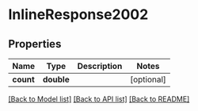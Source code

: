# InlineResponse2002

## Properties
Name | Type | Description | Notes
------------ | ------------- | ------------- | -------------
**count** | **double** |  | [optional] 

[[Back to Model list]](../README.md#documentation-for-models) [[Back to API list]](../README.md#documentation-for-api-endpoints) [[Back to README]](../README.md)


